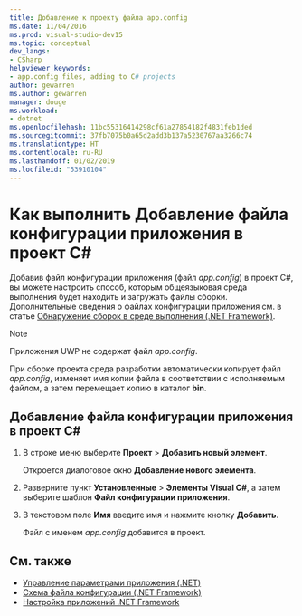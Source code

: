 ```yaml
---
title: Добавление к проекту файла app.config
ms.date: 11/04/2016
ms.prod: visual-studio-dev15
ms.topic: conceptual
dev_langs:
- CSharp
helpviewer_keywords:
- app.config files, adding to C# projects
author: gewarren
ms.author: gewarren
manager: douge
ms.workload:
- dotnet
ms.openlocfilehash: 11bc55316414298cf61a27854182f4831feb1ded
ms.sourcegitcommit: 37fb7075b0a65d2add3b137a5230767aa3266c74
ms.translationtype: HT
ms.contentlocale: ru-RU
ms.lasthandoff: 01/02/2019
ms.locfileid: "53910104"
---
```

# <a name="how-to-add-an-application-configuration-file-to-a-c-project"></a>Как выполнить Добавление файла конфигурации приложения в проект C#

Добавив файл конфигурации приложения (файл *app.config*) в проект C#, вы можете настроить способ, которым общеязыковая среда выполнения будет находить и загружать файлы сборки. Дополнительные сведения о файлах конфигурации приложения см. в статье [Обнаружение сборок в среде выполнения (.NET Framework)](/dotnet/framework/deployment/how-the-runtime-locates-assemblies).

> [!NOTE]
> Приложения UWP не содержат файл *app.config*.

При сборке проекта среда разработки автоматически копирует файл *app.config*, изменяет имя копии файла в соответствии с исполняемым файлом, а затем перемещает копию в каталог **bin**.

## <a name="to-add-an-application-configuration-file-to-a-c-project"></a>Добавление файла конфигурации приложения в проект C#

1. В строке меню выберите **Проект** > **Добавить новый элемент**.

     Откроется диалоговое окно **Добавление нового элемента**.

1. Разверните пункт **Установленные** > **Элементы Visual C#**, а затем выберите шаблон **Файл конфигурации приложения**.

1. В текстовом поле **Имя** введите имя и нажмите кнопку **Добавить**.

     Файл с именем *app.config* добавится в проект.

## <a name="see-also"></a>См. также

- [Управление параметрами приложения (.NET)](../ide/managing-application-settings-dotnet.md)
- [Схема файла конфигурации (.NET Framework)](/dotnet/framework/configure-apps/file-schema/index)
- [Настройка приложений .NET Framework](/dotnet/framework/configure-apps/index)